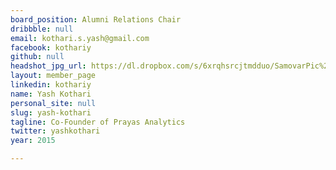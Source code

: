 ```yaml
---
board_position: Alumni Relations Chair
dribbble: null
email: kothari.s.yash@gmail.com
facebook: kothariy
github: null
headshot_jpg_url: https://dl.dropbox.com/s/6xrqhsrcjtmdduo/SamovarPic%20Headshot.png?dl=0
layout: member_page
linkedin: kothariy
name: Yash Kothari
personal_site: null
slug: yash-kothari
tagline: Co-Founder of Prayas Analytics
twitter: yashkothari
year: 2015

---
```

